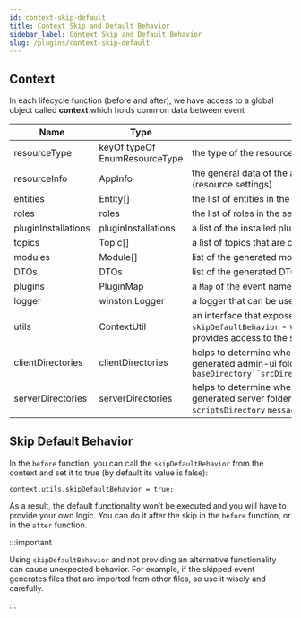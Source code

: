 ```yaml
---
id: context-skip-default
title: Context Skip and Default Behavior
sidebar_label: Context Skip and Default Behavior
slug: /plugins/context-skip-default
---
```


## Context

In each lifecycle function (before and after), we have access to a global object called **context** which holds common data between event

| Name                | Type                          | Description                                                                                                                                                                                          |
| ------------------- | ----------------------------- | ---------------------------------------------------------------------------------------------------------------------------------------------------------------------------------------------------- |
| resourceType        | keyOf typeOf EnumResourceType | the type of the resource: `MessageBroker` `ProjectConfiguration` `Service`                                                                                                                           |
| resourceInfo        | AppInfo                       | the general data of the app:name, description, version, id, URL, and settings (resource settings)                                                                                                    |
| entities            | Entity[]                      | the list of entities in the service                                                                                                                                                                  |
| roles               | roles                         | the list of roles in the service                                                                                                                                                                     |
| pluginInstallations | pluginInstallations           | a list of the installed plugins                                                                                                                                                                      |
| topics              | Topic[]                       | a list of topics that are connected to a specific service                                                                                                                                            |
| modules             | Module[]                      | list of the generated modules (files)                                                                                                                                                                |
| DTOs                | DTOs                          | list of the generated DTOs                                                                                                                                                                           |
| plugins             | PluginMap                     | a `Map` of the event name with its before and after function, and event params                                                                                                                       |
| logger              | winston.Logger                | a logger that can be used to log messages inside the plugin                                                                                                                                          |
| utils               | ContextUtil                   | an interface that exposes utility functionalities and properties, such as `skipDefaultBehavior` - will be explained later, and `importStaticModules` - provides access to the static generated files |
| clientDirectories   | clientDirectories             | helps to determine where a specific file or folder will be generated in the generated admin-ui folder ` baseDirectory``srcDirectory``authDirectory``publicDirectory``apiDirectory `                  |
| serverDirectories   | serverDirectories             | helps to determine where a specific file or folder will be generated in the generated server folder `baseDirectory` `srcDirectory` `authDirectory` `scriptsDirectory` `messageBrokerDirectory`       |

## Skip Default Behavior

In the `before` function, you can call the `skipDefaultBehavior` from the context and set it to true (by default its value is false):

```tsx
context.utils.skipDefaultBehavior = true;
```

As a result, the default functionality won’t be executed and you will have to provide your own logic. You can do it after the skip in the `before` function, or in the `after` function.

:::important

Using `skipDefaultBehavior` and not providing an alternative functionality can cause unexpected behavior. For example, if the skipped event generates files that are imported from other files, so use it wisely and carefully.

:::
